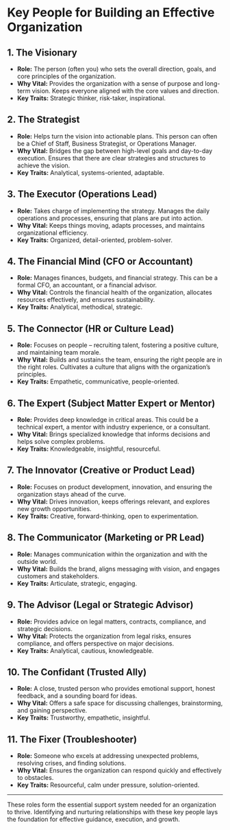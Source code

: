 
# Key People for Building an Effective Organization

## 1. The Visionary
   - **Role:** The person (often you) who sets the overall direction, goals, and core principles of the organization.
   - **Why Vital:** Provides the organization with a sense of purpose and long-term vision. Keeps everyone aligned with the core values and direction.
   - **Key Traits:** Strategic thinker, risk-taker, inspirational.

## 2. The Strategist
   - **Role:** Helps turn the vision into actionable plans. This person can often be a Chief of Staff, Business Strategist, or Operations Manager.
   - **Why Vital:** Bridges the gap between high-level goals and day-to-day execution. Ensures that there are clear strategies and structures to achieve the vision.
   - **Key Traits:** Analytical, systems-oriented, adaptable.

## 3. The Executor (Operations Lead)
   - **Role:** Takes charge of implementing the strategy. Manages the daily operations and processes, ensuring that plans are put into action.
   - **Why Vital:** Keeps things moving, adapts processes, and maintains organizational efficiency.
   - **Key Traits:** Organized, detail-oriented, problem-solver.

## 4. The Financial Mind (CFO or Accountant)
   - **Role:** Manages finances, budgets, and financial strategy. This can be a formal CFO, an accountant, or a financial advisor.
   - **Why Vital:** Controls the financial health of the organization, allocates resources effectively, and ensures sustainability.
   - **Key Traits:** Analytical, methodical, strategic.

## 5. The Connector (HR or Culture Lead)
   - **Role:** Focuses on people – recruiting talent, fostering a positive culture, and maintaining team morale.
   - **Why Vital:** Builds and sustains the team, ensuring the right people are in the right roles. Cultivates a culture that aligns with the organization’s principles.
   - **Key Traits:** Empathetic, communicative, people-oriented.

## 6. The Expert (Subject Matter Expert or Mentor)
   - **Role:** Provides deep knowledge in critical areas. This could be a technical expert, a mentor with industry experience, or a consultant.
   - **Why Vital:** Brings specialized knowledge that informs decisions and helps solve complex problems.
   - **Key Traits:** Knowledgeable, insightful, resourceful.

## 7. The Innovator (Creative or Product Lead)
   - **Role:** Focuses on product development, innovation, and ensuring the organization stays ahead of the curve.
   - **Why Vital:** Drives innovation, keeps offerings relevant, and explores new growth opportunities.
   - **Key Traits:** Creative, forward-thinking, open to experimentation.

## 8. The Communicator (Marketing or PR Lead)
   - **Role:** Manages communication within the organization and with the outside world.
   - **Why Vital:** Builds the brand, aligns messaging with vision, and engages customers and stakeholders.
   - **Key Traits:** Articulate, strategic, engaging.

## 9. The Advisor (Legal or Strategic Advisor)
   - **Role:** Provides advice on legal matters, contracts, compliance, and strategic decisions.
   - **Why Vital:** Protects the organization from legal risks, ensures compliance, and offers perspective on major decisions.
   - **Key Traits:** Analytical, cautious, knowledgeable.

## 10. The Confidant (Trusted Ally)
   - **Role:** A close, trusted person who provides emotional support, honest feedback, and a sounding board for ideas.
   - **Why Vital:** Offers a safe space for discussing challenges, brainstorming, and gaining perspective.
   - **Key Traits:** Trustworthy, empathetic, insightful.

## 11. The Fixer (Troubleshooter)
   - **Role:** Someone who excels at addressing unexpected problems, resolving crises, and finding solutions.
   - **Why Vital:** Ensures the organization can respond quickly and effectively to obstacles.
   - **Key Traits:** Resourceful, calm under pressure, solution-oriented.

---

These roles form the essential support system needed for an organization to thrive. Identifying and nurturing relationships with these key people lays the foundation for effective guidance, execution, and growth.
